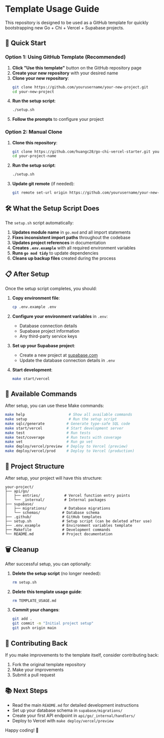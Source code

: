 # Template Usage Guide

This repository is designed to be used as a GitHub template for quickly bootstrapping new Go + Chi + Vercel + Supabase projects.

## 🚀 Quick Start

### Option 1: Using GitHub Template (Recommended)

1. **Click "Use this template"** button on the GitHub repository page
2. **Create your new repository** with your desired name
3. **Clone your new repository**:
   ```bash
   git clone https://github.com/yourusername/your-new-project.git
   cd your-new-project
   ```
4. **Run the setup script**:
   ```bash
   ./setup.sh
   ```
5. **Follow the prompts** to configure your project

### Option 2: Manual Clone

1. **Clone this repository**:
   ```bash
   git clone https://github.com/huangc28/go-chi-vercel-starter.git your-project-name
   cd your-project-name
   ```
2. **Run the setup script**:
   ```bash
   ./setup.sh
   ```
3. **Update git remote** (if needed):
   ```bash
   git remote set-url origin https://github.com/yourusername/your-new-project.git
   ```

## 🛠️ What the Setup Script Does

The `setup.sh` script automatically:

1. **Updates module name** in `go.mod` and all import statements
2. **Fixes inconsistent import paths** throughout the codebase
3. **Updates project references** in documentation
4. **Creates `.env.example`** with all required environment variables
5. **Runs `go mod tidy`** to update dependencies
6. **Cleans up backup files** created during the process

## 📋 After Setup

Once the setup script completes, you should:

1. **Copy environment file**:
   ```bash
   cp .env.example .env
   ```

2. **Configure your environment variables** in `.env`:
   - Database connection details
   - Supabase project information
   - Any third-party service keys

3. **Set up your Supabase project**:
   - Create a new project at [supabase.com](https://supabase.com)
   - Update the database connection details in `.env`

4. **Start development**:
   ```bash
   make start/vercel
   ```

## 🔧 Available Commands

After setup, you can use these Make commands:

```bash
make help                    # Show all available commands
make setup                   # Run the setup script
make sqlc/generate          # Generate type-safe SQL code
make start/vercel           # Start development server
make test                   # Run tests
make test/coverage          # Run tests with coverage
make vet                    # Run go vet
make deploy/vercel/preview  # Deploy to Vercel (preview)
make deploy/vercel/prod     # Deploy to Vercel (production)
```

## 📁 Project Structure

After setup, your project will have this structure:

```
your-project/
├── api/go/
│   ├── entries/           # Vercel function entry points
│   └── _internal/         # Internal packages
├── supabase/
│   ├── migrations/        # Database migrations
│   └── schemas/          # Database schema
├── .github/              # GitHub templates
├── setup.sh              # Setup script (can be deleted after use)
├── .env.example          # Environment variables template
├── Makefile              # Development commands
└── README.md             # Project documentation
```

## 🗑️ Cleanup

After successful setup, you can optionally:

1. **Delete the setup script** (no longer needed):
   ```bash
   rm setup.sh
   ```

2. **Delete this template usage guide**:
   ```bash
   rm TEMPLATE_USAGE.md
   ```

3. **Commit your changes**:
   ```bash
   git add .
   git commit -m "Initial project setup"
   git push origin main
   ```

## 🤝 Contributing Back

If you make improvements to the template itself, consider contributing back:

1. Fork the original template repository
2. Make your improvements
3. Submit a pull request

## 📚 Next Steps

- Read the main `README.md` for detailed development instructions
- Set up your database schema in `supabase/migrations/`
- Create your first API endpoint in `api/go/_internal/handlers/`
- Deploy to Vercel with `make deploy/vercel/preview`

Happy coding! 🎉
